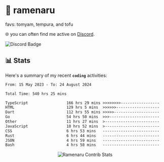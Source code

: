 # 🍜 ramenaru
favs: tomyam, tempura, and tofu

🌐 you can often find me active on [Discord](https://discordapp.com/users/503291004200157185).

![Discord Badge](https://dcbadge.vercel.app/api/shield/503291004200157185)

## 📊 Stats

Here's a summary of my recent **`coding`** activities:

<!--START_SECTION:waka-->

```txt
From: 15 May 2023 - To: 24 August 2024

Total Time: 540 hrs 25 mins

TypeScript                 166 hrs 29 mins >>>>>>>>-----------------   30.81 %
HTML                       129 hrs 5 mins  >>>>>>-------------------   23.89 %
Dart                       112 hrs 55 mins >>>>>--------------------   20.90 %
Go                         54 hrs 50 mins  >>>----------------------   10.15 %
Other                      11 hrs 27 mins  >------------------------   02.12 %
JavaScript                 10 hrs 52 mins  >------------------------   02.01 %
CSS                        6 hrs 53 mins   -------------------------   01.28 %
Rust                       6 hrs 44 mins   -------------------------   01.25 %
JSON                       4 hrs 59 mins   -------------------------   00.92 %
Bash                       4 hrs 58 mins   -------------------------   00.92 %
```

<!--END_SECTION:waka-->

<div style="text-align: center;">
   <img align="center" src="https://github-readme-streak-stats.herokuapp.com/?user=Ramenaru&theme=dark&card_width=520" alt="Ramenaru Contrib Stats" />
</div>

